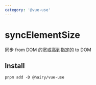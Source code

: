 ```yaml
---
category: '@vue-use'
---
```


# syncElementSize

同步 from DOM 的宽或高到指定的 to DOM

## Install

```
pnpm add -D @hairy/vue-use
```
